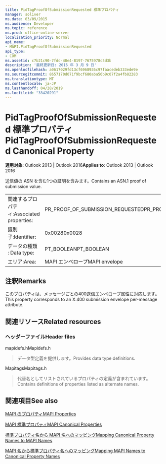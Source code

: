 ```yaml
---
title: PidTagProofOfSubmissionRequested 標準プロパティ
manager: soliver
ms.date: 03/09/2015
ms.audience: Developer
ms.topic: reference
ms.prod: office-online-server
localization_priority: Normal
api_name:
- MAPI.PidTagProofOfSubmissionRequested
api_type:
- COM
ms.assetid: c7b21c90-7fdc-48e4-8197-7675978c5d3b
description: '最終更新日: 2015 年 3 月 9 日'
ms.openlocfilehash: a0617029fd13cf6968936c97faacedeb333ede9e
ms.sourcegitcommit: 8657170d071f9bcf680aba50b9c07f2a4fb82283
ms.translationtype: MT
ms.contentlocale: ja-JP
ms.lasthandoff: 04/28/2019
ms.locfileid: "33420291"
---
```

# <a name="pidtagproofofsubmissionrequested-canonical-property"></a><span data-ttu-id="3a0d6-103">PidTagProofOfSubmissionRequested 標準プロパティ</span><span class="sxs-lookup"><span data-stu-id="3a0d6-103">PidTagProofOfSubmissionRequested Canonical Property</span></span>

  
  
<span data-ttu-id="3a0d6-104">**適用対象**: Outlook 2013 | Outlook 2016</span><span class="sxs-lookup"><span data-stu-id="3a0d6-104">**Applies to**: Outlook 2013 | Outlook 2016</span></span> 
  
<span data-ttu-id="3a0d6-105">送信値の ASN を含む1つの証明を含みます。</span><span class="sxs-lookup"><span data-stu-id="3a0d6-105">Contains an ASN.1 proof of submission value.</span></span>
  
|||
|:-----|:-----|
|<span data-ttu-id="3a0d6-106">関連するプロパティ:</span><span class="sxs-lookup"><span data-stu-id="3a0d6-106">Associated properties:</span></span>  <br/> |<span data-ttu-id="3a0d6-107">PR_PROOF_OF_SUBMISSION_REQUESTED</span><span class="sxs-lookup"><span data-stu-id="3a0d6-107">PR_PROOF_OF_SUBMISSION_REQUESTED</span></span>  <br/> |
|<span data-ttu-id="3a0d6-108">識別子:</span><span class="sxs-lookup"><span data-stu-id="3a0d6-108">Identifier:</span></span>  <br/> |<span data-ttu-id="3a0d6-109">0x0028</span><span class="sxs-lookup"><span data-stu-id="3a0d6-109">0x0028</span></span>  <br/> |
|<span data-ttu-id="3a0d6-110">データの種類 : </span><span class="sxs-lookup"><span data-stu-id="3a0d6-110">Data type:</span></span>  <br/> |<span data-ttu-id="3a0d6-111">PT_BOOLEAN</span><span class="sxs-lookup"><span data-stu-id="3a0d6-111">PT_BOOLEAN</span></span>  <br/> |
|<span data-ttu-id="3a0d6-112">エリア:</span><span class="sxs-lookup"><span data-stu-id="3a0d6-112">Area:</span></span>  <br/> |<span data-ttu-id="3a0d6-113">MAPI エンベロープ</span><span class="sxs-lookup"><span data-stu-id="3a0d6-113">MAPI envelope</span></span>  <br/> |
   
## <a name="remarks"></a><span data-ttu-id="3a0d6-114">注釈</span><span class="sxs-lookup"><span data-stu-id="3a0d6-114">Remarks</span></span>

<span data-ttu-id="3a0d6-115">このプロパティは、メッセージごとの400送信エンベロープ属性に対応します。</span><span class="sxs-lookup"><span data-stu-id="3a0d6-115">This property corresponds to an X.400 submission envelope per-message attribute.</span></span>
  
## <a name="related-resources"></a><span data-ttu-id="3a0d6-116">関連リソース</span><span class="sxs-lookup"><span data-stu-id="3a0d6-116">Related resources</span></span>

### <a name="header-files"></a><span data-ttu-id="3a0d6-117">ヘッダーファイル</span><span class="sxs-lookup"><span data-stu-id="3a0d6-117">Header files</span></span>

<span data-ttu-id="3a0d6-118">mapidefs.h</span><span class="sxs-lookup"><span data-stu-id="3a0d6-118">Mapidefs.h</span></span>
  
> <span data-ttu-id="3a0d6-119">データ型定義を提供します。</span><span class="sxs-lookup"><span data-stu-id="3a0d6-119">Provides data type definitions.</span></span>
    
<span data-ttu-id="3a0d6-120">Mapitags</span><span class="sxs-lookup"><span data-stu-id="3a0d6-120">Mapitags.h</span></span>
  
> <span data-ttu-id="3a0d6-121">代替名としてリストされているプロパティの定義が含まれています。</span><span class="sxs-lookup"><span data-stu-id="3a0d6-121">Contains definitions of properties listed as alternate names.</span></span>
    
## <a name="see-also"></a><span data-ttu-id="3a0d6-122">関連項目</span><span class="sxs-lookup"><span data-stu-id="3a0d6-122">See also</span></span>



[<span data-ttu-id="3a0d6-123">MAPI のプロパティ</span><span class="sxs-lookup"><span data-stu-id="3a0d6-123">MAPI Properties</span></span>](mapi-properties.md)
  
[<span data-ttu-id="3a0d6-124">MAPI 標準プロパティ</span><span class="sxs-lookup"><span data-stu-id="3a0d6-124">MAPI Canonical Properties</span></span>](mapi-canonical-properties.md)
  
[<span data-ttu-id="3a0d6-125">標準プロパティ名から MAPI 名へのマッピング</span><span class="sxs-lookup"><span data-stu-id="3a0d6-125">Mapping Canonical Property Names to MAPI Names</span></span>](mapping-canonical-property-names-to-mapi-names.md)
  
[<span data-ttu-id="3a0d6-126">MAPI 名から標準プロパティ名へのマッピング</span><span class="sxs-lookup"><span data-stu-id="3a0d6-126">Mapping MAPI Names to Canonical Property Names</span></span>](mapping-mapi-names-to-canonical-property-names.md)

